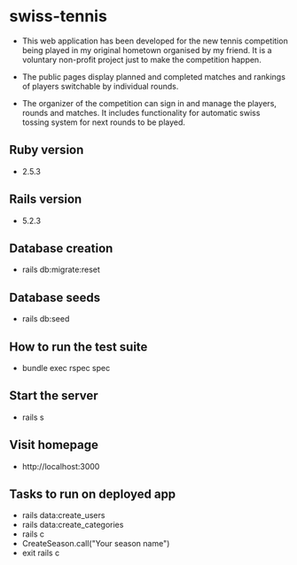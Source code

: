 # swiss-tennis

- This web application has been developed for the new tennis competition being played in my original
hometown organised by my friend. It is a voluntary non-profit project just to make
the competition happen.

- The public pages display planned and completed matches and rankings of players switchable
by individual rounds.

- The organizer of the competition can sign in and manage the players, rounds and matches. It includes functionality for automatic swiss tossing system for next rounds to be played.

## Ruby version
- 2.5.3

## Rails version
- 5.2.3

## Database creation
- rails db:migrate:reset

## Database seeds
- rails db:seed

## How to run the test suite
- bundle exec rspec spec

## Start the server
- rails s

## Visit homepage
- http://localhost:3000

## Tasks to run on deployed app
- rails data:create_users
- rails data:create_categories
- rails c
- CreateSeason.call("Your season name")
- exit rails c
